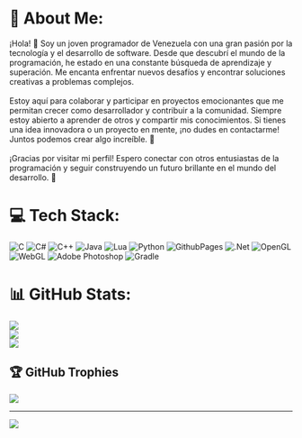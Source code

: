 # 💫 About Me:
¡Hola! 👋 Soy un joven programador de Venezuela con una gran pasión por la tecnología y el desarrollo de software. Desde que descubrí el mundo de la programación, he estado en una constante búsqueda de aprendizaje y superación. Me encanta enfrentar nuevos desafíos y encontrar soluciones creativas a problemas complejos.<br><br>Estoy aquí para colaborar y participar en proyectos emocionantes que me permitan crecer como desarrollador y contribuir a la comunidad. Siempre estoy abierto a aprender de otros y compartir mis conocimientos. Si tienes una idea innovadora o un proyecto en mente, ¡no dudes en contactarme! Juntos podemos crear algo increíble. 🚀<br><br>¡Gracias por visitar mi perfil! Espero conectar con otros entusiastas de la programación y seguir construyendo un futuro brillante en el mundo del desarrollo. 🌟


# 💻 Tech Stack:
![C](https://img.shields.io/badge/c-%2300599C.svg?style=for-the-badge&logo=c&logoColor=white) ![C#](https://img.shields.io/badge/c%23-%23239120.svg?style=for-the-badge&logo=csharp&logoColor=white) ![C++](https://img.shields.io/badge/c++-%2300599C.svg?style=for-the-badge&logo=c%2B%2B&logoColor=white) ![Java](https://img.shields.io/badge/java-%23ED8B00.svg?style=for-the-badge&logo=openjdk&logoColor=white) ![Lua](https://img.shields.io/badge/lua-%232C2D72.svg?style=for-the-badge&logo=lua&logoColor=white) ![Python](https://img.shields.io/badge/python-3670A0?style=for-the-badge&logo=python&logoColor=ffdd54) ![GithubPages](https://img.shields.io/badge/github%20pages-121013?style=for-the-badge&logo=github&logoColor=white) ![.Net](https://img.shields.io/badge/.NET-5C2D91?style=for-the-badge&logo=.net&logoColor=white) ![OpenGL](https://img.shields.io/badge/OpenGL-%23FFFFFF.svg?style=for-the-badge&logo=opengl) ![WebGL](https://img.shields.io/badge/WebGL-990000?logo=webgl&logoColor=white&style=for-the-badge) ![Adobe Photoshop](https://img.shields.io/badge/adobe%20photoshop-%2331A8FF.svg?style=for-the-badge&logo=adobe%20photoshop&logoColor=white) ![Gradle](https://img.shields.io/badge/Gradle-02303A.svg?style=for-the-badge&logo=Gradle&logoColor=white)
# 📊 GitHub Stats:
![](https://github-readme-stats.vercel.app/api?username=EdwardVelasquezAntonio&theme=tokyonight&hide_border=false&include_all_commits=false&count_private=false)<br/>
![](https://github-readme-streak-stats.herokuapp.com/?user=EdwardVelasquezAntonio&theme=tokyonight&hide_border=false)<br/>
![](https://github-readme-stats.vercel.app/api/top-langs/?username=EdwardVelasquezAntonio&theme=tokyonight&hide_border=false&include_all_commits=false&count_private=false&layout=compact)

## 🏆 GitHub Trophies
![](https://github-profile-trophy.vercel.app/?username=EdwardVelasquezAntonio&theme=nord&no-frame=false&no-bg=true&margin-w=4)

---
[![](https://visitcount.itsvg.in/api?id=EdwardVelasquezAntonio&icon=0&color=0)](https://visitcount.itsvg.in)

<!-- Proudly created with GPRM ( https://gprm.itsvg.in ) -->

